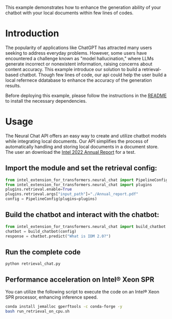 This example demonstrates how to enhance the generation ability of your chatbot with your local documents within few lines of codes.

# Introduction
The popularity of applications like ChatGPT has attracted many users seeking to address everyday problems. However, some users have encountered a challenge known as "model hallucination," where LLMs generate incorrect or nonexistent information, raising concerns about content accuracy. This example introduce our solution to build a retrieval-based chatbot. Though few lines of code, our api could help the user build a local refernece ddatabase to enhance the accuracy of the generation results.

Before deploying this example, please follow the instructions in the [README](../../README.md) to install the necessary dependencies.

# Usage
The Neural Chat API offers an easy way to create and utilize chatbot models while integrating local documents. Our API simplifies the process of automatically handling and storing local documents in a document store. The user an download the [Intel 2022 Annual Report](https://d1io3yog0oux5.cloudfront.net/_897efe2d574a132883f198f2b119aa39/intel/db/888/8941/file/412439%281%29_12_Intel_AR_WR.pdf) for a test.

## Import the module and set the retrieval config:

```python
from intel_extension_for_transformers.neural_chat import PipelineConfig
from intel_extension_for_transformers.neural_chat import plugins
plugins.retrieval.enable=True
plugins.retrieval.args["input_path"]="./Annual_report.pdf"
config = PipelineConfig(plugins=plugins)
```

## Build the chatbot and interact with the chatbot:

```python
from intel_extension_for_transformers.neural_chat import build_chatbot
chatbot = build_chatbot(config)
response = chatbot.predict("What is IDM 2.0?")
```

## Run the complete code
```shell
python retrieval_chat.py
```

## Performance acceleration on Intel® Xeon SPR
You can utilize the following script to execute the code on an Intel® Xeon SPR processor, enhancing inference speed.
```bash
conda install jemalloc gperftools -c conda-forge -y
bash run_retrieval_on_cpu.sh
```


